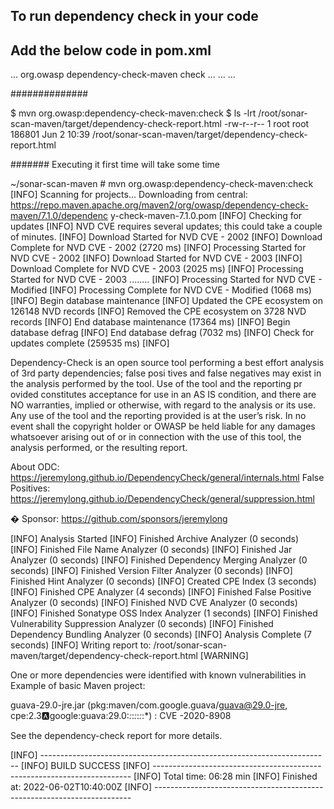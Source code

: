 ##  To run dependency check in your code
##  Add the below code in pom.xml
<project>
    <build>
        <plugins>
            ...
            <plugin>
              <groupId>org.owasp</groupId>
              <artifactId>dependency-check-maven</artifactId>
              <executions>
                  <execution>
                      <goals>
                          <goal>check</goal>
                      </goals>
                  </execution>
              </executions>
            </plugin>
            ...
        </plugins>
        ...
    </build>
    ...
</project>

##############

$ mvn org.owasp:dependency-check-maven:check
$ ls -lrt /root/sonar-scan-maven/target/dependency-check-report.html
-rw-r--r--    1 root     root        186801 Jun  2 10:39 /root/sonar-scan-maven/target/dependency-check-report.html

#######
Executing it first time will take some time

~/sonar-scan-maven # mvn org.owasp:dependency-check-maven:check
[INFO] Scanning for projects...
Downloading from central: https://repo.maven.apache.org/maven2/org/owasp/dependency-check-maven/7.1.0/dependenc
y-check-maven-7.1.0.pom
[INFO] Checking for updates
[INFO] NVD CVE requires several updates; this could take a couple of minutes.
[INFO] Download Started for NVD CVE - 2002
[INFO] Download Complete for NVD CVE - 2002  (2720 ms)
[INFO] Processing Started for NVD CVE - 2002
[INFO] Download Started for NVD CVE - 2003
[INFO] Download Complete for NVD CVE - 2003  (2025 ms)
[INFO] Processing Started for NVD CVE - 2003
........
[INFO] Processing Started for NVD CVE - Modified
[INFO] Processing Complete for NVD CVE - Modified  (1068 ms)
[INFO] Begin database maintenance
[INFO] Updated the CPE ecosystem on 126148 NVD records
[INFO] Removed the CPE ecosystem on 3728 NVD records
[INFO] End database maintenance (17364 ms)
[INFO] Begin database defrag
[INFO] End database defrag (7032 ms)
[INFO] Check for updates complete (259535 ms)
[INFO]

Dependency-Check is an open source tool performing a best effort analysis of 3rd party dependencies; false posi
tives and false negatives may exist in the analysis performed by the tool. Use of the tool and the reporting pr
ovided constitutes acceptance for use in an AS IS condition, and there are NO warranties, implied or otherwise,
 with regard to the analysis or its use. Any use of the tool and the reporting provided is at the user’s risk.
In no event shall the copyright holder or OWASP be held liable for any damages whatsoever arising out of or in
connection with the use of this tool, the analysis performed, or the resulting report.


   About ODC: https://jeremylong.github.io/DependencyCheck/general/internals.html
   False Positives: https://jeremylong.github.io/DependencyCheck/general/suppression.html

� Sponsor: https://github.com/sponsors/jeremylong


[INFO] Analysis Started
[INFO] Finished Archive Analyzer (0 seconds)
[INFO] Finished File Name Analyzer (0 seconds)
[INFO] Finished Jar Analyzer (0 seconds)
[INFO] Finished Dependency Merging Analyzer (0 seconds)
[INFO] Finished Version Filter Analyzer (0 seconds)
[INFO] Finished Hint Analyzer (0 seconds)
[INFO] Created CPE Index (3 seconds)
[INFO] Finished CPE Analyzer (4 seconds)
[INFO] Finished False Positive Analyzer (0 seconds)
[INFO] Finished NVD CVE Analyzer (0 seconds)
[INFO] Finished Sonatype OSS Index Analyzer (1 seconds)
[INFO] Finished Vulnerability Suppression Analyzer (0 seconds)
[INFO] Finished Dependency Bundling Analyzer (0 seconds)
[INFO] Analysis Complete (7 seconds)
[INFO] Writing report to: /root/sonar-scan-maven/target/dependency-check-report.html
[WARNING]

One or more dependencies were identified with known vulnerabilities in Example of basic Maven project:

guava-29.0-jre.jar (pkg:maven/com.google.guava/guava@29.0-jre, cpe:2.3:a:google:guava:29.0:*:*:*:*:*:*:*) : CVE
-2020-8908


See the dependency-check report for more details.


[INFO] ------------------------------------------------------------------------
[INFO] BUILD SUCCESS
[INFO] ------------------------------------------------------------------------
[INFO] Total time:  06:28 min
[INFO] Finished at: 2022-06-02T10:40:00Z
[INFO] ------------------------------------------------------------------------
